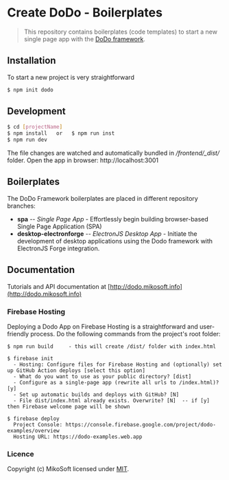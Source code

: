 # Create DoDo - Boilerplates
> This repository contains boilerplates (code templates) to start a new single page app with the [DoDo framework](http://dodo.mikosoft.info).


## Installation
To start a new project is very straightforward
```bash
$ npm init dodo
```

## Development
```bash
$ cd [projectName]
$ npm install   or   $ npm run inst
$ npm run dev
```
The file changes are watched and automatically bundled in */frontend/_dist/* folder.
Open the app in browser: http://localhost:3001


## Boilerplates
The DoDo Framework boilerplates are placed in different repository branches:
- **spa** -- *Single Page App* - Effortlessly begin building browser-based Single Page Application (SPA)
- **desktop-electronforge** -- *ElectronJS Desktop App* - Initiate the development of desktop applications using the Dodo framework with ElectronJS Forge integration.


## Documentation
Tutorials and API documentation at [http://dodo.mikosoft.info](http://dodo.mikosoft.info)


### Firebase Hosting
Deploying a Dodo App on Firebase Hosting is a straightforward and user-friendly process.
Do the following commands from the project's root folder:
```
$ npm run build     - this will create /dist/ folder with index.html

$ firebase init
  - Hosting: Configure files for Firebase Hosting and (optionally) set up GitHub Action deploys [select this option]
  - What do you want to use as your public directory? [dist]
  - Configure as a single-page app (rewrite all urls to /index.html)? [y]
  - Set up automatic builds and deploys with GitHub? [N]
  - File dist/index.html already exists. Overwrite? [N]  -- if [y] then Firebase welcome page will be shown

$ firebase deploy
  Project Console: https://console.firebase.google.com/project/dodo-examples/overview
  Hosting URL: https://dodo-examples.web.app
```


### Licence
Copyright (c) MikoSoft licensed under [MIT](./LICENSE).
